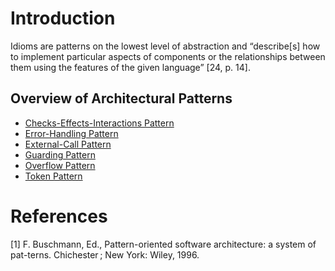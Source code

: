 # Introduction

Idioms are patterns on the lowest level of abstraction and “describe[s] how to implement particular aspects of components or the relationships between them using the features of the given language” [24, p. 14].

## Overview of Architectural Patterns

* [Checks-Effects-Interactions Pattern](Checks-Effects-Interactions%20Pattern/README.md#context)
* [Error-Handling Pattern](Error-Handling%20Pattern/README.md#context)
* [External-Call Pattern](External-Call%20Pattern/README.md#context)
* [Guarding Pattern](Guarding%20Pattern/README.md#context)
* [Overflow Pattern](Overflow%20Pattern/README.md#context)
* [Token Pattern](Token%20Pattern/README.md#context)

# References

[1] F. Buschmann, Ed., Pattern-oriented software architecture: a system of pat-terns. Chichester ; New York: Wiley, 1996.
